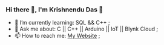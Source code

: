 ### Hi there 👋, I'm Krishnendu Das 🙂

<!--
**itskdhere/itskdhere** is a ✨ _special_ ✨ repository because its `README.md` (this file) appears on your GitHub profile.

Here are some ideas to get you started:  -->

<!-- 🔭 I’m currently working on ... -->
- 🌱 I’m currently learning: SQL && C++ ;
- 💬 Ask me about: C || C++ || Arduino || IoT || Blynk Cloud ;
- 📫 How to reach me: [My Website](https://itskdhere.pages.dev) ; 
<!-- 🤔 I’m looking for help with ... -->
<!-- 👯 I’m looking to collaborate on ... -->
<!-- 😄 Pronouns: ... -->
<!-- ⚡ Fun fact: ... -->
